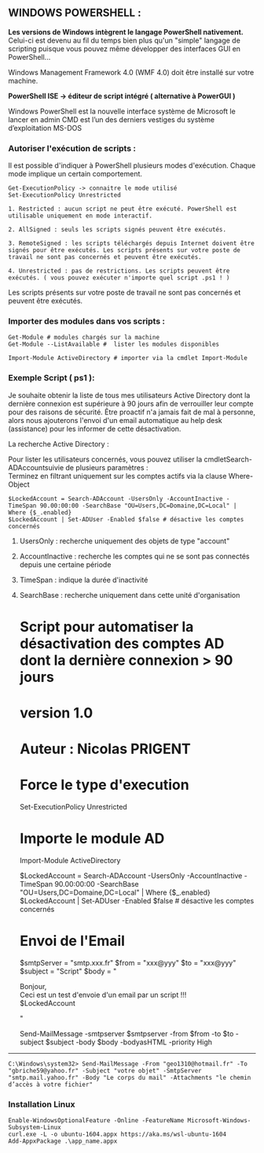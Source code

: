 

WINDOWS POWERSHELL : 
---------------------------------------------------------------------------------------------------------
**Les versions de Windows intègrent le langage PowerShell nativement.**  
Celui-ci est devenu au fil du temps bien plus qu'un "simple" langage de scripting puisque vous pouvez même développer 
des interfaces GUI en PowerShell...

Windows Management Framework 4.0 (WMF 4.0) doit être installé sur votre machine.

**PowerShell ISE -> éditeur de script intégré ( alternative à PowerGUI )**

Windows PowerShell est la nouvelle interface système de Microsoft le lancer en admin
CMD est l’un des derniers vestiges du système d’exploitation MS-DOS

### Autoriser l'exécution de scripts :

Il est possible d'indiquer à PowerShell plusieurs modes d'exécution. Chaque mode implique un certain comportement.

    Get-ExecutionPolicy -> connaitre le mode utilisé
    Set-ExecutionPolicy Unrestricted

    1. Restricted : aucun script ne peut être exécuté. PowerShell est utilisable uniquement en mode interactif.

    2. AllSigned : seuls les scripts signés peuvent être exécutés.

    3. RemoteSigned : les scripts téléchargés depuis Internet doivent être signés pour être exécutés. Les scripts présents sur votre poste de travail ne sont pas concernés et peuvent être exécutés.

    4. Unrestricted : pas de restrictions. Les scripts peuvent être exécutés. ( vous pouvez exécuter n'importe quel script .ps1 ! )
    
    
Les scripts présents sur votre poste de travail ne sont pas concernés et peuvent être exécutés.

### Importer des modules dans vos scripts :

    Get-Module # modules chargés sur la machine
    Get-Module --ListAvailable #  lister les modules disponibles
    
    Import-Module ActiveDirectory # importer via la cmdlet Import-Module
 
### Exemple Script ( ps1 ):
 
Je souhaite obtenir la liste de tous mes utilisateurs Active Directory dont la dernière connexion est supérieure à 90 jours 
afin de verrouiller leur compte pour des raisons de sécurité. Être proactif n'a jamais fait de mal à personne, 
alors nous ajouterons l'envoi d'un email automatique au help desk (assistance) pour les informer de cette désactivation.  
 
La recherche Active Directory :

Pour lister les utilisateurs concernés, vous pouvez utiliser la cmdletSearch-ADAccountsuivie de plusieurs paramètres :  
Terminez en filtrant uniquement sur les comptes actifs via la clause Where-Object

    $LockedAccount = Search-ADAccount -UsersOnly -AccountInactive -TimeSpan 90.00:00:00 -SearchBase "OU=Users,DC=Domaine,DC=Local" | Where {$_.enabled}
    $LockedAccount | Set-ADUser -Enabled $false # désactive les comptes concernés
    
1. UsersOnly : recherche uniquement des objets de type "account"
2. AccountInactive : recherche les comptes qui ne se sont pas connectés depuis une certaine période
3. TimeSpan : indique la durée d'inactivité
4. SearchBase : recherche uniquement dans cette unité d'organisation
    
    
    
    # Script pour automatiser la désactivation des comptes AD dont la dernière connexion > 90 jours
    # version 1.0
    # Auteur : Nicolas PRIGENT

    # Force le type d'execution
    Set-ExecutionPolicy Unrestricted

    # Importe le module AD
    Import-Module ActiveDirectory
    
    $LockedAccount = Search-ADAccount -UsersOnly -AccountInactive -TimeSpan 90.00:00:00 -SearchBase "OU=Users,DC=Domaine,DC=Local" | Where {$_.enabled}
    $LockedAccount | Set-ADUser -Enabled $false # désactive les comptes concernés
    
    # Envoi de l'Email
    
    $smtpServer = "smtp.xxx.fr"
    $from = "xxx@yyy"
    $to = "xxx@yyy"
    $subject = "Script"
    $body = "
    <html>
    <head></head>
         <body>
            <p>Bonjour,<br />
               Ceci est un test d'envoie d'un email par un script !!!<br />
            $LockedAccount
            </p>
        </body>
    </html>"

    Send-MailMessage -smtpserver $smtpserver -from $from -to $to -subject $subject -body $body -bodyasHTML -priority High
  
---
    
    C:\Windows\system32> Send-MailMessage -From "geo1310@hotmail.fr" -To "gbriche59@yahoo.fr" -Subject "votre objet" -SmtpServer "smtp.mail.yahoo.fr" -Body "Le corps du mail" -Attachments "le chemin d’accès à votre fichier"

### Installation Linux 
    Enable-WindowsOptionalFeature -Online -FeatureName Microsoft-Windows-Subsystem-Linux
    curl.exe -L -o ubuntu-1604.appx https://aka.ms/wsl-ubuntu-1604
    Add-AppxPackage .\app_name.appx










